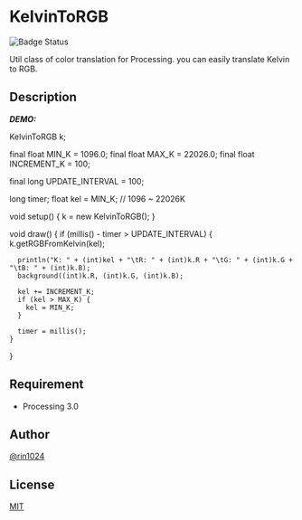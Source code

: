 # KelvinToRGB

![Badge Status](https://ci-as-a-service)

Util class of color translation for Processing.
you can easily translate Kelvin to RGB.

## Description

***DEMO:***

  KelvinToRGB k;

  final float MIN_K = 1096.0;
  final float MAX_K = 22026.0;
  final float INCREMENT_K = 100;

  final long UPDATE_INTERVAL = 100;

  long timer;
  float kel = MIN_K; // 1096 ~ 22026K

  void setup() {
    k = new KelvinToRGB();
  }

  void draw() {
    if (millis() - timer > UPDATE_INTERVAL) {
      k.getRGBFromKelvin(kel);

      println("K: " + (int)kel + "\tR: " + (int)k.R + "\tG: " + (int)k.G + "\tB: " + (int)k.B);
      background((int)k.R, (int)k.G, (int)k.B);

      kel += INCREMENT_K;
      if (kel > MAX_K) {
        kel = MIN_K;
      }

      timer = millis();
    }
  }


## Requirement

- Processing 3.0

## Author

[@rin1024](https://twitter.com/rin1024)

## License

[MIT](http://b4b4r07.mit-license.org)

